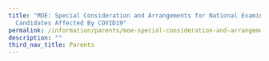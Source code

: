 ```yaml
---
title: "MOE: Special Consideration and Arrangements for National Examination
  Candidates Affected By COVID19"
permalink: /information/parents/moe-special-consideration-and-arrangements-for-national-examination-candidates
description: ""
third_nav_title: Parents
---
```

